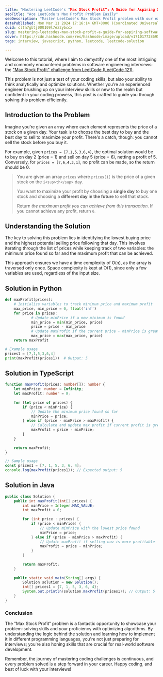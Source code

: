 ```yaml
---
title: "Mastering LeetCode's "Max Stock Profit": A Guide for Aspiring Software Engineers"
seoTitle: "Ace LeetCode's Max Profit Problem Easily"
seoDescription: "Master LeetCode's Max Stock Profit problem with our expert guide. Learn the best strategies in Python, TypeScript, and Java to boost your interview skills."
datePublished: Mon Mar 11 2024 17:16:14 GMT+0000 (Coordinated Universal Time)
cuid: cltn7gbtj000109l7ez2ybccx
slug: mastering-leetcodes-max-stock-profit-a-guide-for-aspiring-software-engineers
cover: https://cdn.hashnode.com/res/hashnode/image/upload/v1710177286952/4c11481b-2801-4cb5-abb8-8c532f2a63d4.webp
tags: interview, javascript, python, leetcode, leetcode-solution

---
```


Welcome to this tutorial, where I aim to demystify one of the most intriguing and commonly encountered problems in software engineering interviews: the ["Max Stock Profit" challenge from LeetCode (LeetCode 121)](https://leetcode.com/problems/best-time-to-buy-and-sell-stock/).

This problem is not just a test of your coding skills, but also your ability to think analytically and optimize solutions. Whether you're an experienced engineer brushing up on your interview skills or new to the realm but confident in your coding prowess, this post is crafted to guide you through solving this problem efficiently.

## Introduction to the Problem

Imagine you're given an array where each element represents the price of a stock on a given day. Your task is to choose the best day to buy and the best day to sell to maximize your profit. There's a catch, though: you cannot sell the stock before you buy it.

For example, given `prices = [7,1,5,3,6,4]`, the optimal solution would be to buy on day 2 (price = 1) and sell on day 5 (price = 6), netting a profit of 5. Conversely, for `prices = [7,6,4,3,1]`, no profit can be made, so the return should be 0.

> You are given an array `prices` where `prices[i]` is the price of a given stock on the `i<sup>th</sup>` day.
> 
> You want to maximize your profit by choosing a **single day** to buy one stock and choosing a **different day in the future** to sell that stock.
> 
> Return *the maximum profit you can achieve from this transaction*. If you cannot achieve any profit, return `0`.

## Understanding the Solution

The key to solving this problem lies in identifying the lowest buying price and the highest potential selling price following that day. This involves iterating through the list of prices while keeping track of two variables: the minimum price found so far and the maximum profit that can be achieved.

This approach ensures we have a time complexity of O(n), as the array is traversed only once. Space complexity is kept at O(1), since only a few variables are used, regardless of the input size.

## Solution in Python

```python
def maxProfit(prices):
    # Initialize variables to track minimum price and maximum profit
    max_price, min_price = 0, float('inf')
    for price in prices:
            # Update minPrice if a new minimum is found
            min_price = min(min_price, price)
            price = price - min_price
            # Update maxProfit if the current price - minPrice is greater than the current maxProfit
            max_price = max(max_price, price)
    return maxProfit

# Example usage
prices1 = [7,1,5,3,6,4]
print(maxProfit(prices1))  # Output: 5
```

## Solution in TypeScript

```typescript
function maxProfit(prices: number[]): number {
    let minPrice: number = Infinity;
    let maxProfit: number = 0;
    
    for (let price of prices) {
        if (price < minPrice) {
            // Update the minimum price found so far
            minPrice = price;
        } else if (price - minPrice > maxProfit) {
            // Calculate and update max profit if current profit is greater
            maxProfit = price - minPrice;
        }
    }
    
    return maxProfit;
}

// Sample usage
const prices1 = [7, 1, 5, 3, 6, 4];
console.log(maxProfit(prices1)); // Expected output: 5
```

## Solution in Java

```java
public class Solution {
    public int maxProfit(int[] prices) {
        int minPrice = Integer.MAX_VALUE;
        int maxProfit = 0;
        
        for (int price : prices) {
            if (price < minPrice) {
                // Update minPrice with the lowest price found
                minPrice = price;
            } else if (price - minPrice > maxProfit) {
                // Update maxProfit if selling now is more profitable
                maxProfit = price - minPrice;
            }
        }
        
        return maxProfit;
    }
    
    public static void main(String[] args) {
        Solution solution = new Solution();
        int[] prices1 = {7, 1, 5, 3, 6, 4};
        System.out.println(solution.maxProfit(prices1)); // Output: 5
    }
}
```

### Conclusion

The "Max Stock Profit" problem is a fantastic opportunity to showcase your problem-solving skills and your proficiency with optimizing algorithms. By understanding the logic behind the solution and learning how to implement it in different programming languages, you're not just preparing for interviews; you're also honing skills that are crucial for real-world software development.

Remember, the journey of mastering coding challenges is continuous, and every problem solved is a step forward in your career. Happy coding, and best of luck with your interviews!